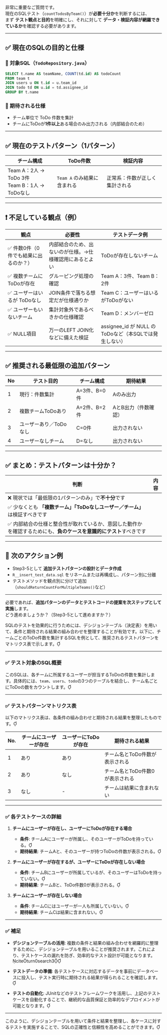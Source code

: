 非常に重要なご質問です。  
現在のSQLテスト（`countTodosByTeam()`）が**必要十分か**を判断するには、  
まず **テスト観点と目的**を明確にし、それに対して **データ・検証内容が網羅できているか**を確認する必要があります。

---

## ✅ 現在のSQLの目的と仕様

### 📌 対象SQL（`TodoRepository.java`）
```sql
SELECT t.name AS teamName, COUNT(td.id) AS todoCount
FROM team t
JOIN users u ON t.id = u.team_id
JOIN todo td ON u.id = td.assignee_id
GROUP BY t.name
```

### 📌 期待される仕様
- チーム単位で ToDo 件数を集計
- チームにToDoが**1件以上**ある場合のみ出力される（内部結合のため）

---

## ✅ 現在のテストパターン（1パターン）

| チーム構成 | ToDo件数 | 検証内容 |
|------------|-----------|-----------|
| Team A：2人 → ToDo 3件<br>Team B：1人 → ToDoなし | `Team A` のみ結果に含まれる | 正常系：件数が正しく集計される |

---

## ❗ 不足している観点（例）

| 観点 | 必要性 | テストデータ例 |
|------|--------|----------------|
| ✅ 件数0件（0件でも結果に出るのか？） | 内部結合のため、出ないのが仕様。→仕様確認用にあるとよい | ToDoが存在しないチーム |
| ✅ 複数チームに ToDoが存在 | グルーピング処理の確認 | Team A：3件、Team B：2件 |
| ✅ ユーザーはいるが ToDoなし | JOIN条件で落ちる想定だが仕様通りか | Team C：ユーザーはいるがToDoがない |
| ✅ ユーザーもいないチーム | 集計対象外であるべきかの仕様確認 | Team D：メンバーゼロ |
| ✅ NULL項目 | 万一のLEFT JOIN化などに備えた検証 | assignee_id が NULL の ToDoなど（本SQLでは発生しない）|

---

## ✅ 推奨される最低限の追加パターン

| No | テスト目的 | チーム構成 | 期待結果 |
|----|------------|-------------|-----------|
| 1 | 現行：件数集計 | A=3件、B=0件 | Aのみ出力 |
| 2 | 複数チームToDoあり | A=2件、B=2件 | AとB出力（件数確認） |
| 3 | ユーザーあり／ToDoなし | C=0件 | 出力されない |
| 4 | ユーザーなしチーム | D=なし | 出力されない |

---

## ✅ まとめ：テストパターンは十分か？

| 判断 | 内容 |
|------|------|
| ❌ 現状では「最低限の1パターンのみ」で**不十分**です |
| ✅ 少なくとも **「複数チーム」「ToDoなしユーザー／チーム」** は検証すべきです |
| ✅ 内部結合の仕様と整合性が取れているか、意図した動作かを確認するためにも、**負のケースを意識的にテスト**すべきです |

---

## 📌 次のアクション例

- Step3-5として **追加テストパターンの設計とデータ作成**
- `R__insert_test_data.sql` をリネームまたは再構成し、パターン別に分離
- テストメソッドを観点別に分けて追加（`shouldReturnCountForMultipleTeams()`など）

---

必要であれば、**追加パターンのデータとテストコードの提案を次ステップとして実施**します。  
どう進めましょうか？（Step3-5として進めますか？）


SQLのテストを効果的に行うためには、デシジョンテーブル（決定表）を用いて、条件と期待される結果の組み合わせを整理することが有効です。以下に、チームごとのToDo件数を集計するSQLを例として、推奨されるテストパターンをマトリクス表で示します。

---

### ✅ **テスト対象のSQL概要**

このSQLは、各チームに所属するユーザーが担当するToDoの件数を集計します。具体的には、`team`、`users`、`todo`の3つのテーブルを結合し、チーム名ごとにToDoの数をカウントします。

---

### ✅ **テストパターンマトリクス表**

以下のマトリクス表は、各条件の組み合わせと期待される結果を整理したものです。

| No. | チームにユーザーが存在 | ユーザーにToDoが存在 | 期待される結果               |
|-----|----------------------|--------------------|----------------------------|
| 1   | あり                 | あり               | チーム名とToDo件数が表示される |
| 2   | あり                 | なし               | チーム名とToDo件数0が表示される |
| 3   | なし                 | -                  | チームは結果に含まれない       |

---

### ✅ **各テストケースの詳細**

1. **チームにユーザーが存在し、ユーザーにToDoが存在する場合**
   - **条件**: チームAにユーザーが所属し、そのユーザーがToDoを持っている。
   - **期待結果**: チームAと、そのユーザーが持つToDoの件数が表示される。

2. **チームにユーザーが存在するが、ユーザーにToDoが存在しない場合**
   - **条件**: チームBにユーザーが所属しているが、そのユーザーはToDoを持っていない。
   - **期待結果**: チームBと、ToDo件数0が表示される。

3. **チームにユーザーが存在しない場合**
   - **条件**: チームCにはユーザーが一人も所属していない。
   - **期待結果**: チームCは結果に含まれない。

---

### ✅ **補足**

- **デシジョンテーブルの活用**: 複数の条件と結果の組み合わせを網羅的に整理するために、デシジョンテーブルを用いることが推奨されます。これにより、テストケースの漏れを防ぎ、効率的なテスト設計が可能となります。 citeturn0search3

- **テストデータの準備**: 各テストケースに対応するデータを事前にデータベースに投入し、テスト実行時に期待される結果が得られることを確認します。

- **テストの自動化**: JUnitなどのテストフレームワークを活用し、上記のテストケースを自動化することで、継続的な品質保証と効率的なデプロイメントが可能となります。

---

このように、デシジョンテーブルを用いて条件と結果を整理し、各ケースに対するテストを実施することで、SQLの正確性と信頼性を高めることができます。 